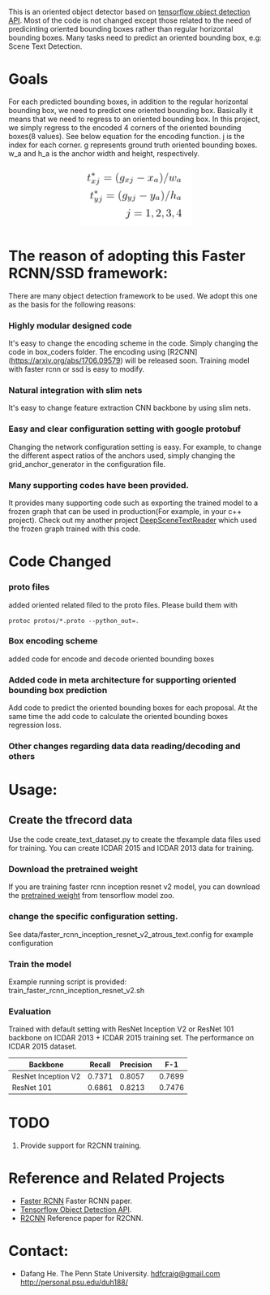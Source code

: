 This is an oriented object detector based on [tensorflow object detection API](https://github.com/tensorflow/models/tree/master/research/object_detection).
Most of the code is not changed except those related to the need of predicinting oriented bounding boxes rather than regular horizontal bounding boxes.
Many tasks need to predict an oriented bounding box, e.g: Scene Text Detection.

# Goals
For each predicted bounding boxes, in addition to the regular horizontal bounding box, we need to predict one oriented bounding box.
Basically it means that we need to regress to an oriented bounding box.
In this project, we simply regress to the encoded 4 corners of the oriented bounding boxes(8 values).
See below equation for the encoding function. j is the index for each corner. g represents ground truth oriented bounding boxes.
w_a and h_a is the anchor width and height, respectively.

<p align="center">
  <img src="pics/encoding.png" height=120>
</p>

# The reason of adopting this Faster RCNN/SSD framework:
There are many object detection framework to be used. We adopt this one as the basis for the following reasons:
### Highly modular designed code
It's easy to change the encoding scheme in the code. Simply changing the code in box_coders folder.
The encoding using [R2CNN] (https://arxiv.org/abs/1706.09579) will be released soon.
Training model with faster rcnn or ssd is easy to modify.

### Natural integration with slim nets
It's easy to change feature extraction CNN backbone by using slim nets.

### Easy and clear configuration setting with google protobuf
Changing the network configuration setting is easy. For example, to change the different aspect ratios of the anchors used, simply changing the grid_anchor_generator in the configuration file.

### Many supporting codes have been provided.
It provides many supporting code such as exporting the trained model to a frozen graph that can be used in production(For example, in your c++ project).
Check out my another project [DeepSceneTextReader](https://github.com/dafanghe/DeepSceneTextReader) which used the frozen graph trained with this code.

# Code Changed

### proto files
added oriented related filed to the proto files. Please build them with

```
protoc protos/*.proto --python_out=.
```

### Box encoding scheme
added code for encode and decode oriented bounding boxes

### Added code in meta architecture for supporting oriented bounding box prediction
Add code to predict the oriented bounding boxes for each proposal.
At the same time the add code to calculate the oriented bounding boxes regression loss.

### Other changes regarding data data reading/decoding and others


# Usage:

## Create the tfrecord data
Use the code create_text_dataset.py to create the tfexample data files used for training.
You can create ICDAR 2015 and ICDAR 2013 data for training.

### Download the pretrained weight
If you are training faster rcnn inception resnet v2 model, you can download the [pretrained weight](http://download.tensorflow.org/models/object_detection/faster_rcnn_inception_resnet_v2_atrous_coco_2018_01_28.tar.gz) from tensorflow model zoo.

### change the specific configuration setting.
See data/faster_rcnn_inception_resnet_v2_atrous_text.config for example configuration

### Train the model
Example running script is provided: train_faster_rcnn_inception_resnet_v2.sh

### Evaluation
Trained with default setting with ResNet Inception V2 or ResNet 101 backbone on ICDAR 2013 + ICDAR 2015 training set.
The performance on ICDAR 2015 dataset.

| Backbone  | Recall | Precision | F-1 |
| --- | --- | --- | --- | 
| ResNet Inception V2 | 0.7371 | 0.8057 | 0.7699 |
| ResNet 101 | 0.6861 | 0.8213 | 0.7476 |

# TODO
1. Provide support for R2CNN training.


# Reference and Related Projects
- [Faster RCNN](https://arxiv.org/abs/1506.01497) Faster RCNN paper.
- [Tensorflow Object Detection API](https://github.com/tensorflow/models/tree/master/research/object_detection).
- [R2CNN](https://arxiv.org/abs/1706.09579) Reference paper for R2CNN.

# Contact:

* Dafang He. The Penn State University.  hdfcraig@gmail.com   http://personal.psu.edu/duh188/
